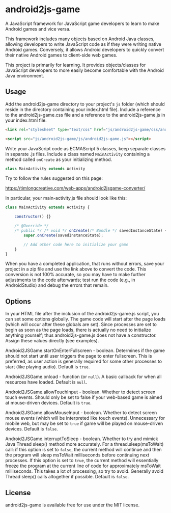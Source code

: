 # android2js-game

A JavaScript framework for JavaScript game developers to learn to make Android games and vice versa.

This framework includes many objects based on Android Java classes, allowing developers to write JavaScript code as if they were writing native Android games. Conversely, it allows Android developers to quickly convert their native Android games to client-side web games.

This project is primarily for learning. It provides objects/classes for JavaScript developers to more easily become comfortable with the Android Java environment.

## Usage

Add the android2js-game directory to your project's `js` folder (which should reside in the directory containing your index.html file). Include a reference to the android2js-game.css file and a reference to the android2js-game.js in your index.html file.

```html
<link rel="stylesheet" type="text/css" href="js/android2js-game/css/android2js-game.css" />

<script src="js/android2js-game/js/android2js-game.js"></script>
```

Write your JavaScript code as ECMAScript 5 classes, keep separate classes in separate .js files. Include a class named `MainActivity` containing a method called `onCreate` as your initializing method.

```javascript
class MainActivity extends Activity
```

Try to follow the rules suggested on this page:

https://timlongcreative.com/web-apps/android2jsgame-converter/

In particular, your main-activity.js file should look like this:

```javascript
class MainActivity extends Activity {

    constructor() {}

    /* @Override */
    /* public */ /* void */ onCreate(/* Bundle */ savedInstanceState) {
        super.onCreate(savedInstanceState);

        // Add other code here to initialize your game
    }
}
```

When you have a completed application, that runs without errors, save your project in a zip file and use the link above to convert the code. This conversion is not 100% accurate, so you may have to make further adjustments to the code afterwards; test run the code (e.g., in AndroidStudio) and debug the errors that remain.

## Options

In your HTML file after the inclusion of the android2js-game.js script, you can set some options globally. The game code will start after the page loads (which will occur after these globals are set). Since processes are set to begin as soon as the page loads, there is actually no need to initialize anything yourself; thus android2js-game.js does not have a constructor. Assign these values directly (see examples).

Android2JSGame.startOnEnterFullscreen - boolean. Determines if the game should not start until user triggers the page to enter fullscreen. This is preferred, as user action is generally required for some other processes to start (like playing audio). Default is `true`.

Android2JSGame.onload - function (or `null`). A basic callback for when all resources have loaded. Default is `null`.

Android2JSGame.allowTouchInput - boolean. Whether to detect screen touch events. Should only be set to false if your web-based game is aimed at mouse-driven devices. Default is `true`.

Android2JSGame.allowMouseInput - boolean. Whether to detect screen mouse events (which will be interpreted like touch events). Unnecessary for mobile web, but may be set to `true` if game will be played on mouse-driven devices. Default is `false`.

Android2JSGame.interruptToSleep - boolean. Whether to try and mimick Java Thread sleep() method more accurately. For a thread.sleep(msToWait) call: if this option is set to `false`, the current method will continue and then the program will sleep msToWait milliseconds before continuing next processes. If this option is set to `true`, the current method will essentially freeze the program at the current line of code for approximately msToWait milliseconds. This takes a lot of processing, so try to avoid. Generally avoid Thread sleep() calls altogether if possible. Default is `false`.

## License

android2js-game is available free for use under the MIT license.
